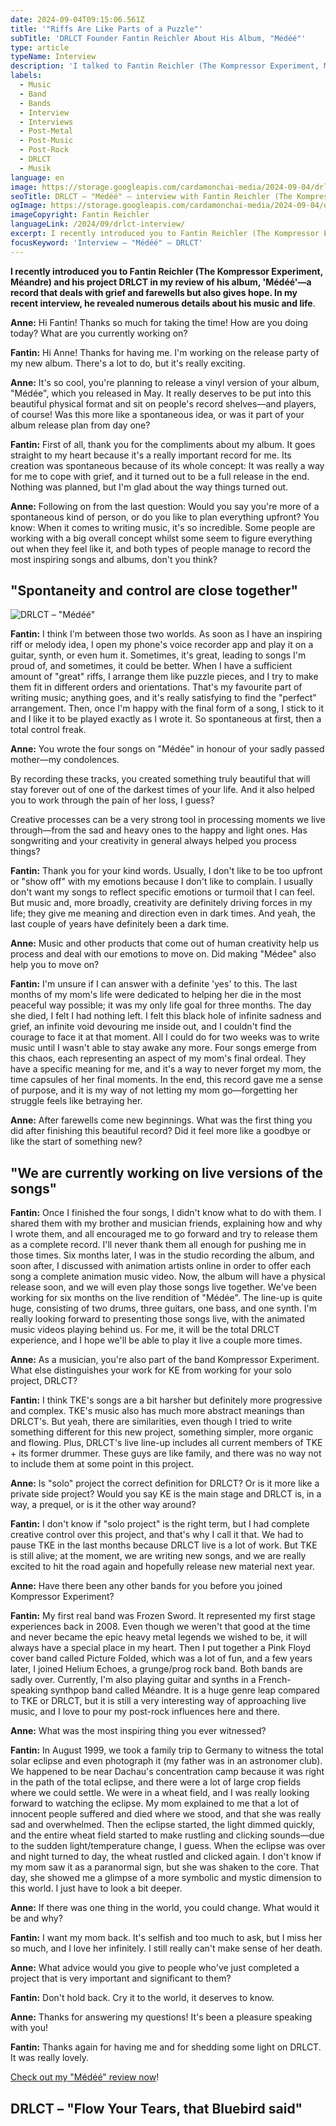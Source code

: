 ```yaml
---
date: 2024-09-04T09:15:06.561Z
title: '"Riffs Are Like Parts of a Puzzle"'
subTitle: 'DRLCT Founder Fantin Reichler About His Album, "Médéé"'
type: article
typeName: Interview
description: 'I talked to Fantin Reichler (The Kompressor Experiment, Méandre) about his solo project, DRLCT and his recently-released album, "Médéé". Please enjoy the interview and learn some fascinating details about his creative process.'
labels:
  - Music
  - Band
  - Bands
  - Interview
  - Interviews
  - Post-Metal
  - Post-Music
  - Post-Rock
  - DRLCT
  - Musik
language: en
image: https://storage.googleapis.com/cardamonchai-media/2024-09-04/drlct-interview-soundsvegan-com-jpg-imagine-080808_1b292f_1024_768/640.webp
seoTitle: DRLCT – "Médéé" – interview with Fantin Reichler (The Kompressor Experiment, Méandre)
ogImage: https://storage.googleapis.com/cardamonchai-media/2024-09-04/drlct-interview-soundsvegan-com-og-jpg-imagine-080808_1b2930_1200_628/640.webp
imageCopyright: Fantin Reichler
languageLink: /2024/09/drlct-interview/
excerpt: I recently introduced you to Fantin Reichler (The Kompressor Experiment, Méandre) and his project DRLCT in my review of his album, 'Médéé'—a record that deals with grief and farewells but also gives hope. In my recent interview, he revealed numerous details about his music and life
focusKeyword: 'Interview – "Médéé" – DRLCT'
---
```


**I recently introduced you to Fantin Reichler (The Kompressor Experiment, Méandre) and his project DRLCT in my review of his album, 'Médéé'—a record that deals with grief and farewells but also gives hope. In my recent interview, he revealed numerous details about his music and life**.

**Anne:** Hi Fantin! Thanks so much for taking the time! How are you doing today? What are you currently working on?

**Fantin:** Hi Anne! Thanks for having me. I'm working on the release party of my new album. There's a lot to do, but it's really exciting.

**Anne:** It's so cool, you're planning to release a vinyl version of your album, "Médée", which you released in May. It really deserves to be put into this beautiful physical format and sit on people's record shelves—and players, of course! Was this more like a spontaneous idea, or was it part of your album release plan from day one?

**Fantin:** First of all, thank you for the compliments about my album. It goes straight to my heart because it's a really important record for me. Its creation was spontaneous because of its whole concept: It was really a way for me to cope with grief, and it turned out to be a full release in the end. Nothing was planned, but I'm glad about the way things turned out.

**Anne:** Following on from the last question: Would you say you're more of a spontaneous kind of person, or do you like to plan everything upfront? You know: When it comes to writing music, it's so incredible. Some people are working with a big overall concept whilst some seem to figure everything out when they feel like it, and both types of people manage to record the most inspiring songs and albums, don't you think?

## "Spontaneity and control are close together"

![DRLCT – "Médéé"](https://storage.googleapis.com/cardamonchai-media/2024-08-21/drlct-medee-coverart-soundsvegan-com-jpg-imagine-d8d8d8_6c8ec0_700_700/640.webp 'DRLCT – "Médéé"')

**Fantin:** I think I'm between those two worlds. As soon as I have an inspiring riff or melody idea, I open my phone's voice recorder app and play it on a guitar, synth, or even hum it. Sometimes, it's great, leading to songs I'm proud of, and sometimes, it could be better. When I have a sufficient amount of "great" riffs, I arrange them like puzzle pieces, and I try to make them fit in different orders and orientations. That's my favourite part of writing music; anything goes, and it's really satisfying to find the "perfect" arrangement. Then, once I'm happy with the final form of a song, I stick to it and I like it to be played exactly as I wrote it. So spontaneous at first, then a total control freak.

**Anne:** You wrote the four songs on "Médée" in honour of your sadly passed mother—my condolences.

By recording these tracks, you created something truly beautiful that will stay forever out of one of the darkest times of your life. And it also helped you to work through the pain of her loss, I guess?

Creative processes can be a very strong tool in processing moments we live through—from the sad and heavy ones to the happy and light ones. Has songwriting and your creativity in general always helped you process things?

**Fantin:** Thank you for your kind words. Usually, I don't like to be too upfront or "show off" with my emotions because I don't like to complain. I usually don't want my songs to reflect specific emotions or turmoil that I can feel. But music and, more broadly, creativity are definitely driving forces in my life; they give me meaning and direction even in dark times. And yeah, the last couple of years have definitely been a dark time.

**Anne:** Music and other products that come out of human creativity help us process and deal with our emotions to move on. Did making "Médee" also help you to move on?

**Fantin:** I'm unsure if I can answer with a definite 'yes' to this. The last months of my mom's life were dedicated to helping her die in the most peaceful way possible; it was my only life goal for three months. The day she died, I felt I had nothing left. I felt this black hole of infinite sadness and grief, an infinite void devouring me inside out, and I couldn't find the courage to face it at that moment. All I could do for two weeks was to write music until I wasn't able to stay awake any more. Four songs emerge from this chaos, each representing an aspect of my mom's final ordeal. They have a specific meaning for me, and it's a way to never forget my mom, the time capsules of her final moments. In the end, this record gave me a sense of purpose, and it is my way of not letting my mom go—forgetting her struggle feels like betraying her.

**Anne:** After farewells come new beginnings. What was the first thing you did after finishing this beautiful record? Did it feel more like a goodbye or like the start of something new?

## "We are currently working on live versions of the songs"

**Fantin:** Once I finished the four songs, I didn't know what to do with them. I shared them with my brother and musician friends, explaining how and why I wrote them, and all encouraged me to go forward and try to release them as a complete record. I'll never thank them all enough for pushing me in those times. Six months later, I was in the studio recording the album, and soon after, I discussed with animation artists online in order to offer each song a complete animation music video. Now, the album will have a physical release soon, and we will even play those songs live together. We've been working for six months on the live rendition of "Médée". The line-up is quite huge, consisting of two drums, three guitars, one bass, and one synth. I'm really looking forward to presenting those songs live, with the animated music videos playing behind us. For me, it will be the total DRLCT experience, and I hope we'll be able to play it live a couple more times.

**Anne:** As a musician, you're also part of the band Kompressor Experiment. What else distinguishes your work for KE from working for your solo project, DRLCT?

**Fantin:** I think TKE's songs are a bit harsher but definitely more progressive and complex. TKE's music also has much more abstract meanings than DRLCT's. But yeah, there are similarities, even though I tried to write something different for this new project, something simpler, more organic and flowing. Plus, DRLCT's live line-up includes all current members of TKE + its former drummer. These guys are like family, and there was no way not to include them at some point in this project.

**Anne:** Is "solo" project the correct definition for DRLCT? Or is it more like a private side project? Would you say KE is the main stage and DRLCT is, in a way, a prequel, or is it the other way around?

**Fantin:** I don't know if "solo project" is the right term, but I had complete creative control over this project, and that's why I call it that. We had to pause TKE in the last months because DRLCT live is a lot of work. But TKE is still alive; at the moment, we are writing new songs, and we are really excited to hit the road again and hopefully release new material next year.

**Anne:** Have there been any other bands for you before you joined Kompressor Experiment?

**Fantin:** My first real band was Frozen Sword. It represented my first stage experiences back in 2008. Even though we weren't that good at the time and never became the epic heavy metal legends we wished to be, it will always have a special place in my heart. Then I put together a Pink Floyd cover band called Picture Folded, which was a lot of fun, and a few years later, I joined Helium Echoes, a grunge/prog rock band. Both bands are sadly over. Currently, I'm also playing guitar and synths in a French-speaking synthpop band called Méandre. It is a huge genre leap compared to TKE or DRLCT, but it is still a very interesting way of approaching live music, and I love to pour my post-rock influences here and there.

**Anne:** What was the most inspiring thing you ever witnessed?

**Fantin:** In August 1999, we took a family trip to Germany to witness the total solar eclipse and even photograph it (my father was in an astronomer club). We happened to be near Dachau's concentration camp because it was right in the path of the total eclipse, and there were a lot of large crop fields where we could settle. We were in a wheat field, and I was really looking forward to watching the eclipse. My mom explained to me that a lot of innocent people suffered and died where we stood, and that she was really sad and overwhelmed. Then the eclipse started, the light dimmed quickly, and the entire wheat field started to make rustling and clicking sounds—due to the sudden light/temperature change, I guess. When the eclipse was over and night turned to day, the wheat rustled and clicked again. I don't know if my mom saw it as a paranormal sign, but she was shaken to the core. That day, she showed me a glimpse of a more symbolic and mystic dimension to this world. I just have to look a bit deeper.

**Anne:** If there was one thing in the world, you could change. What would it be and why?

**Fantin:** I want my mom back. It's selfish and too much to ask, but I miss her so much, and I love her infinitely. I still really can't make sense of her death.

**Anne:** What advice would you give to people who've just completed a project that is very important and significant to them?

**Fantin:** Don't hold back. Cry it to the world, it deserves to know.

**Anne:** Thanks for answering my questions! It's been a pleasure speaking with you!

**Fantin:** Thanks again for having me and for shedding some light on DRLCT. It was really lovely.

[Check out my "Médéé" review now](/2024/08/drlct-medee-en/)!

## DRLCT – "Flow Your Tears, that Bluebird said"

<YouTube id="VGFo3tYTgew" />
